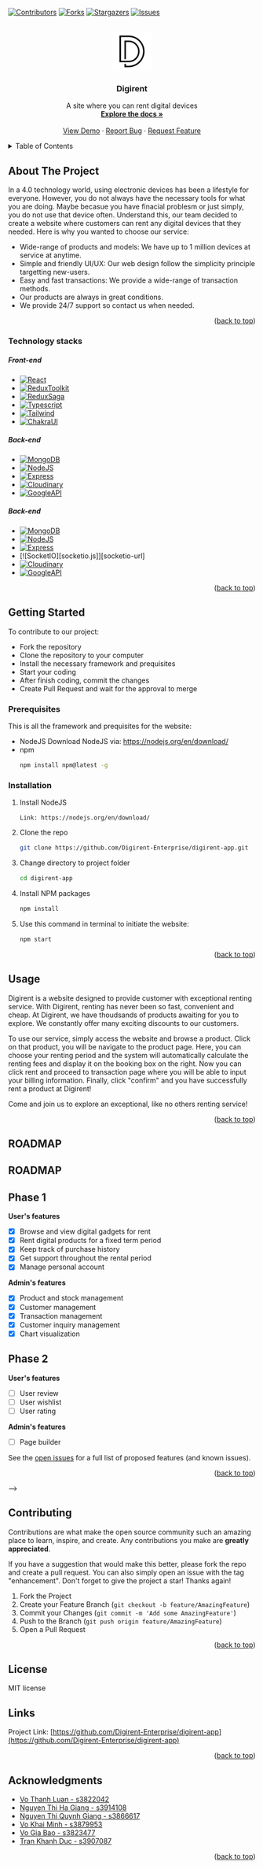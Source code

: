 <div id="top"></div>
<!--
*** Thanks for checking out the Best-README-Template. If you have a suggestion
*** that would make this better, please fork the repo and create a pull request
*** or simply open an issue with the tag "enhancement".
*** Don't forget to give the project a star!
*** Thanks again! Now go create something AMAZING! :D
-->

<!-- PROJECT SHIELDS -->
<!--
*** I'm using markdown "reference style" links for readability.
*** Reference links are enclosed in brackets [ ] instead of parentheses ( ).
*** See the bottom of this document for the declaration of the reference variables
*** for contributors-url, forks-url, etc. This is an optional, concise syntax you may use.
*** https://www.markdownguide.org/basic-syntax/#reference-style-links
-->
[![Contributors][contributors-shield]][contributors-url]
[![Forks][forks-shield]][forks-url]
[![Stargazers][stars-shield]][stars-url]
[![Issues][issues-shield]][issues-url]

<!-- PROJECT LOGO -->
<br />
<div align="center">
  <a href="https://github.com/Digirent-Enterprise/digirent-app.git">
    <img src="public/apple-touch-icon.png" alt="Logo" width="80" height="80">
  </a>

<h3 align="center">Digirent</h3>

  <p align="center">
    A site where you can rent digital devices
    <br />
    <a href="https://github.com/Digirent-Enterprise/digirent-app.git"><strong>Explore the docs »</strong></a>
    <br />
    <br />
    <a href="https://www.digirent.dev/">View Demo</a>
    ·
    <a href="https://github.com/Digirent-Enterprise/digirent-app/issues">Report Bug</a>
    ·
    <a href="https://github.com/Digirent-Enterprise/digirent-app/issues">Request Feature</a>
  </p>
</div>

<!-- TABLE OF CONTENTS -->
<details>
  <summary>Table of Contents</summary>
  <ol>
    <li>
      <a href="#about-the-project">About The Project</a>
      <ul>
        <li><a href="#built-with">Technology stacks</a></li>
      </ul>
    </li>
    <li><a href="#usage">Usage</a></li>
    <li><a href="#roadmap">Roadmap</a></li>
    <li><a href="#contributing">Contributing</a></li>
    <li><a href="#license">License</a></li>
    <li><a href="#links">Links</a></li>
    <li><a href="#acknowledgments">Acknowledgments</a></li>
  </ol>
</details>

<!-- ABOUT THE PROJECT -->

## About The Project

In a 4.0 technology world, using electronic devices has been a lifestyle for everyone. However, you do not always have the necessary tools for what you are doing. Maybe becasue you have finacial problesm or just simply, you do not use that device often. Understand this, our team decided to create a website where customers can rent any digital devices that they needed.
Here is why you wanted to choose our service:

- Wide-range of products and models: We have up to 1 million devices at service at anytime.
- Simple and friendly UI/UX: Our web design follow the simplicity principle targetting new-users.
- Easy and fast transactions: We provide a wide-range of transaction methods.
- Our products are always in great conditions.
- We provide 24/7 support so contact us when needed.

<p align="right">(<a href="#top">back to top</a>)</p>

### Technology stacks

##### Front-end

- [![React][react.js]][react-url]
- [![ReduxToolkit][reduxtk.js]][reduxtk-url]
- [![ReduxSaga][reduxsg.js]][reduxsg-url]
- [![Typescript][typescript.js]][typescript-url]
- [![Tailwind][tailwind.js]][tailwind-url]
- [![ChakraUI][chakraui.js]][chakraui-url]

##### Back-end

- [![MongoDB][mongodb.js]][mongodb-url]
- [![NodeJS][node.js]][nodejs-url]
- [![Express][express.js]][express-url]
- [![Cloudinary][cloudinary.js]][cloudinary-url]
- [![GoogleAPI][googleapi.js]][googleapi-url]

##### Back-end

- [![MongoDB][mongodb.js]][mongodb-url]
- [![NodeJS][node.js]][nodejs-url]
- [![Express][express.js]][express-url]
- [![SocketIO][socketio.js]][socketio-url]
- [![Cloudinary][cloudinary.js]][cloudinary-url]
- [![GoogleAPI][googleapi.js]][googleapi-url]

<p align="right">(<a href="#top">back to top</a>)</p>

<!-- GETTING STARTED -->

## Getting Started

To contribute to our project:

- Fork the repository
- Clone the repository to your computer
- Install the necessary framework and prequisites
- Start your coding
- After finish coding, commit the changes
- Create Pull Request and wait for the approval to merge

### Prerequisites

This is all the framework and prequisites for the website:

- NodeJS
  Download NodeJS via: <https://nodejs.org/en/download/>
  <br>
- npm
  ```sh
  npm install npm@latest -g
  ```

### Installation

1. Install NodeJS

   ```
   Link: https://nodejs.org/en/download/
   ```

2. Clone the repo
   ```sh
   git clone https://github.com/Digirent-Enterprise/digirent-app.git
   ```
3. Change directory to project folder
   ```sh
   cd digirent-app
   ```
4. Install NPM packages
   ```sh
   npm install
   ```
5. Use this command in terminal to initiate the website:
   ```sh
   npm start
   ```

<p align="right">(<a href="#top">back to top</a>)</p>

<!-- USAGE EXAMPLES -->

## Usage

Digirent is a website designed to provide customer with exceptional renting service. With Digirent, renting has never been so fast, convenient and cheap. At Digirent, we have thoudsands of products awaiting for you to explore. We constantly offer many exciting discounts to our customers.

To use our service, simply access the website and browse a product. Click on that product, you will be navigate to the product page. Here, you can choose your renting period and the system will automatically calculate the renting fees and display it on the booking box on the right. Now you can click rent and proceed to transaction page where you will be able to input your billing information. Finally, click "confirm" and you have successfully rent a product at Digirent!

Come and join us to explore an exceptional, like no others renting service!

<p align="right">(<a href="#top">back to top</a>)</p>

<!-- ROADMAP -->
## ROADMAP

## ROADMAP

## Phase 1

<b>User's features</b>

- [x] Browse and view digital gadgets for rent
- [x] Rent digital products for a fixed term period
- [x] Keep track of purchase history
- [x] Get support throughout the rental period
- [x] Manage personal account

<b>Admin's features</b>

- [x] Product and stock management
- [x] Customer management
- [x] Transaction management
- [x] Customer inquiry management
- [x] Chart visualization

## Phase 2

<b>User's features</b>

- [ ] User review
- [ ] User wishlist
- [ ] User rating

<b>Admin's features</b>

- [ ] Page builder

See the [open issues](https://github.com/Digirent-Enterprise/digirent-app/issues) for a full list of proposed features (and known issues).

<p align="right">(<a href="#top">back to top</a>)</p> -->

<!-- CONTRIBUTING -->

## Contributing

Contributions are what make the open source community such an amazing place to learn, inspire, and create. Any contributions you make are **greatly appreciated**.

If you have a suggestion that would make this better, please fork the repo and create a pull request. You can also simply open an issue with the tag "enhancement".
Don't forget to give the project a star! Thanks again!

1. Fork the Project
2. Create your Feature Branch (`git checkout -b feature/AmazingFeature`)
3. Commit your Changes (`git commit -m 'Add some AmazingFeature'`)
4. Push to the Branch (`git push origin feature/AmazingFeature`)
5. Open a Pull Request

<p align="right">(<a href="#top">back to top</a>)</p>

<!-- CONTACT -->

## License

MIT license

## Links

Project Link: [https://github.com/Digirent-Enterprise/digirent-app](https://github.com/Digirent-Enterprise/digirent-app)

<p align="right">(<a href="#top">back to top</a>)</p>

<!-- ACKNOWLEDGMENTS -->

## Acknowledgments

- [Vo Thanh Luan - s3822042]()
- [Nguyen Thi Ha Giang - s3914108]()
- [Nguyen Thi Quynh Giang - s3866617]()
- [Vo Khai Minh - s3879953]()
- [Vo Gia Bao - s3823477]()
- [Tran Khanh Duc - s3907087]()

<p align="right">(<a href="#top">back to top</a>)</p>

<!-- MARKDOWN LINKS & IMAGES -->
<!-- https://www.markdownguide.org/basic-syntax/#reference-style-links -->
[contributors-shield]: https://img.shields.io/github/contributors/Digirent-Enterprise/digirent-app.svg?style=for-the-badge
[contributors-url]: https://github.com/Digirent-Enterprise/digirent-app/graphs/contributors
[forks-shield]: https://img.shields.io/github/forks/Digirent-Enterprise/digirent-app.svg?style=for-the-badge
[forks-url]: https://github.com/Digirent-Enterprise/digirent-app/network/members
[stars-shield]: https://img.shields.io/github/stars/Digirent-Enterprise/digirent-app.svg?style=for-the-badge
[stars-url]: https://github.com/Digirent-Enterprise/digirent-app/stargazers
[issues-shield]: https://img.shields.io/github/issues/Digirent-Enterprise/digirent-app.svg?style=for-the-badge
[issues-url]: https://github.com/Digirent-Enterprise/digirent-app/issues
[react.js]: https://img.shields.io/badge/React-20232A?style=for-the-badge&logo=react&logoColor=61DAFB
[react-url]: https://reactjs.org/
[tailwind-url]: https://tailwindcss.com/
[tailwind.js]: https://img.shields.io/badge/-Tailwindcss-20232A?style=for-the-badge&logo=tailwindcss
[chakraui.js]: https://img.shields.io/badge/-ChakraUI-black?style=for-the-badge&logo=chakraui
[chakraui-url]: https://chakra-ui.com/
[reduxtk.js]: https://img.shields.io/badge/-redux%20tooklkit-black?style=for-the-badge&logo=redux
[reduxtk-url]: https://redux-toolkit.js.org/
[reduxsg.js]: https://img.shields.io/badge/-redux%20saga-black?style=for-the-badge&logo=reduxsaga
[reduxsg-url]: https://redux-saga.js.org/
[typescript.js]: https://img.shields.io/badge/-typescript-black?style=for-the-badge&logo=typescript
[typescript-url]: https://www.typescriptlang.org/
[mongodb.js]: https://img.shields.io/badge/-mongodb-black?style=for-the-badge&logo=mongodb
[mongodb-url]: https://www.mongodb.com/cloud/atlas/lp/try2?utm_source=google&utm_campaign=gs_apac_vietnam_search_core_brand_atlas_desktop&utm_term=mongodb&utm_medium=cpc_paid_search&utm_ad=e&utm_ad_campaign_id=12212624377&adgroup=115749709583&gclid=Cj0KCQjw39uYBhCLARIsAD_SzMTjEdnWHHJQbX9lwRm8UIXdGXVzzhGfiN0lyOtKmQoi_xj0ukrlOWMaAu-3EALw_wcB
[node.js]: https://img.shields.io/badge/-nodejs-black?style=for-the-badge&logo=node.js
[nodejs-url]: https://nodejs.org/en/
[express.js]: https://img.shields.io/badge/-express-black?style=for-the-badge&logo=express
[express-url]: https://expressjs.com/
[cloudinary.js]: https://img.shields.io/badge/-cloudinary-black?style=for-the-badge&logo=cloudinary
[cloudinary-url]: https://cloudinary.com/
[googleapi.js]: https://img.shields.io/badge/-GoogleAPI-black?style=for-the-badge&logo=google
[googleapi-url]: https://cloud.google.com/
